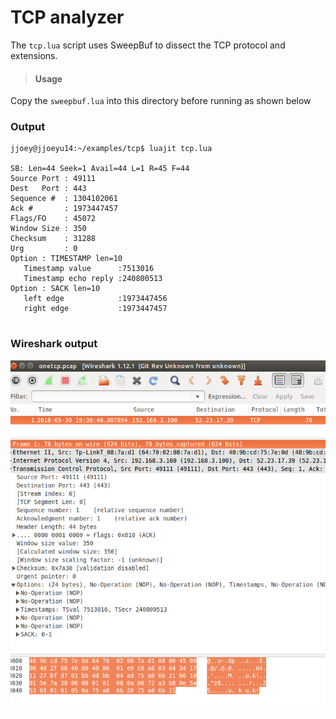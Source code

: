 TCP analyzer
============

The `tcp.lua` script uses SweepBuf to dissect the  TCP protocol and extensions.

> #### Usage
 Copy the `sweepbuf.lua` into this directory before running as shown below 


### Output

````
jjoey@jjoeyu14:~/examples/tcp$ luajit tcp.lua 

SB: Len=44 Seek=1 Avail=44 L=1 R=45 F=44
Source Port : 49111
Dest   Port : 443
Sequence #  : 1304102061
Ack #       : 1973447457
Flags/FO    : 45072
Window Size : 350
Checksum    : 31288
Urg         : 0
Option : TIMESTAMP len=10
   Timestamp value      :7513016
   Timestamp echo reply :240800513
Option : SACK len=10
   left edge            :1973447456
   right edge           :1973447457


````

### Wireshark output


![Wirshark output of the same packet](https://github.com/trisulnsm/bitmaul/blob/master/examples/tcp/wiresharktcp.png?raw=true) 




